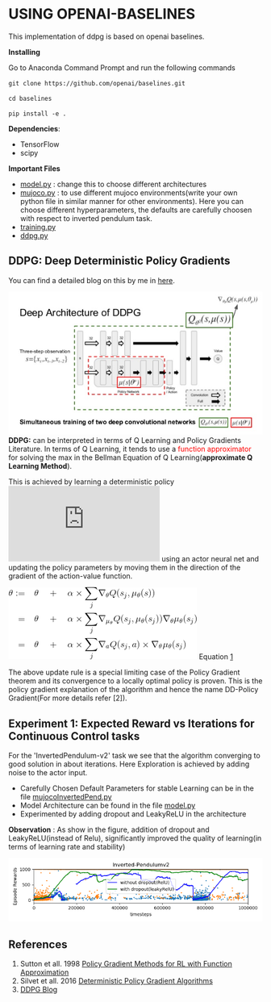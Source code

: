 # USING OPENAI-BASELINES

This implementation of ddpg is based on openai baselines.

**Installing**

Go to Anaconda Command Prompt and run the following commands

```
git clone https://github.com/openai/baselines.git
  ```

```
cd baselines
  ```

```
pip install -e .
  ```

**Dependencies**:

- TensorFlow
- scipy

**Important Files**

- [model.py](baselines/baselines/ddpg/model.py) : change this to choose different architectures
- [mujoco.py](mujocoInvertedPend.py) : to use different mujoco environments(write your own python file in similar manner for other environments). Here you can choose different hyperparameters, the defaults are carefully choosen with respect to inverted pendulum task.
- [training.py](baselines/baselines/ddpg/training.py)
- [ddpg.py](baselines/baselines/ddpg/ddpg.py)

DDPG: Deep Deterministic Policy Gradients
---------------

You can find a detailed blog on this by me in [here](https://vaisakh-shaj.github.io/posts/2018/06/DDPG/).

![](Images/ddpg.png)
**DDPG:** can be interpreted in terms of Q Learning and Policy Gradients Literature. In terms of Q Learning, it tends to use a <span style="color:#FF0000">function approximator</span>  for solving the max in the Bellman Equation of Q Learning(**approximate Q Learning Method**).

This is achieved by learning a deterministic policy ![](https://latex.codecogs.com/gif.latex?%5Cmu_%7B%5Ctheta%7D%28s%29) using an actor neural net
 and updating the policy parameters by moving them in the direction of the gradient of the action-value function.

![](Images/ddpgEq.gif)
Equation [1](https://www.codecogs.com/eqnedit.php?latex=\begin{aligned}%20\theta%20:=\quad&%20\theta\quad%20+%20\quad%20\alpha\times\underset{j}{\sum}\nabla_\theta%20Q(s_j,\mu_\theta(s))%20\\%20=\quad%20&%20\theta%20\quad%20+%20\quad%20\alpha\times\underset{j}{\sum}\nabla_{\mu_\theta}%20Q(s_j,\mu_\theta(s_j))%20\nabla_{\theta}\mu_\theta(s_j)%20\\%20=\quad%20&%20\theta%20\quad+\quad\alpha\times\underset{j}{\sum}\nabla_{a}%20Q(s_j,a)\times\nabla_{\theta}\mu_\theta(s_j)%20\end{aligned})

The above update rule is a special limiting case of the Policy Gradient theorem and its convergence to a locally optimal policy is proven. This is the policy gradient explanation of the algorithm and hence the name DD-Policy Gradient(For more details refer [2]).

 Experiment 1: Expected Reward vs Iterations for Continuous Control tasks
 -------------

For the 'InvertedPendulum-v2' task we see that the algorithm converging to good solution in about iterations. Here
Exploration is achieved by adding noise to the actor input.

- Carefully Chosen Default Parameters for stable Learning can be in the file [mujocoInvertedPend.py](mujocoInvertedPend.py)
- Model Architecture can be found in the file [model.py](baselines/baselines/ddpg/model.py)
- Experimented by adding dropout and LeakyReLU in the architecture

**Observation** : As show in the figure, addition of dropout and LeakyReLU(instead of Relu), significantly improved the quality of learning(in terms of learning rate and stability)

![](Images/comparison.PNG)


References
--------
1. Sutton et all. 1998 [Policy Gradient Methods for RL with Function Approximation]( https://papers.nips.cc/paper/1713-policy-gradient-methods-for-reinforcement-learning-with-function-approximation.pdf)
2. Silvet et all. 2016 [Deterministic Policy Gradient Algorithms
  ](http://proceedings.mlr.press/v32/silver14.pdf)
3. [DDPG Blog](http://pemami4911.github.io/blog/2016/08/21/ddpg-rl.html)
